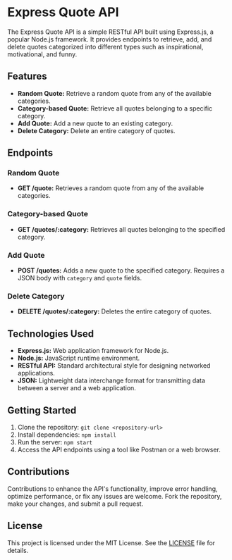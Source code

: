# Express Quote API

The Express Quote API is a simple RESTful API built using Express.js, a popular Node.js framework. It provides endpoints to retrieve, add, and delete quotes categorized into different types such as inspirational, motivational, and funny.

## Features

-   **Random Quote:** Retrieve a random quote from any of the available categories.
-   **Category-based Quote:** Retrieve all quotes belonging to a specific category.
-   **Add Quote:** Add a new quote to an existing category.
-   **Delete Category:** Delete an entire category of quotes.

## Endpoints

### Random Quote

-   **GET /quote:** Retrieves a random quote from any of the available categories.

### Category-based Quote

-   **GET /quotes/:category:** Retrieves all quotes belonging to the specified category.

### Add Quote

-   **POST /quotes:** Adds a new quote to the specified category. Requires a JSON body with `category` and `quote` fields.

### Delete Category

-   **DELETE /quotes/:category:** Deletes the entire category of quotes.

## Technologies Used

-   **Express.js:** Web application framework for Node.js.
-   **Node.js:** JavaScript runtime environment.
-   **RESTful API:** Standard architectural style for designing networked applications.
-   **JSON:** Lightweight data interchange format for transmitting data between a server and a web application.

## Getting Started

1. Clone the repository: `git clone <repository-url>`
2. Install dependencies: `npm install`
3. Run the server: `npm start`
4. Access the API endpoints using a tool like Postman or a web browser.

## Contributions

Contributions to enhance the API's functionality, improve error handling, optimize performance, or fix any issues are welcome. Fork the repository, make your changes, and submit a pull request.

## License

This project is licensed under the MIT License. See the [LICENSE](LICENSE) file for details.
